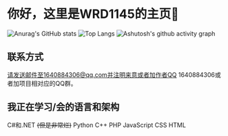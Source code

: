 # 你好，这里是WRD1145的主页👋

![Anurag's GitHub stats](https://github-readme-stats.vercel.app/api?username=WRD1145)
![Top Langs](https://github-readme-stats.vercel.app/api/top-langs/?username=WRD1145)
![Ashutosh's github activity graph](https://github-readme-activity-graph.vercel.app/graph?username=WRD1145)

## 联系方式
请发送邮件至1640884306@qq.com并注明来意或者加作者QQ 1640884306或者加项目相对应的QQ群。


## 我正在学习/会的语言和架构
C#和.NET ~~(但是非常烂)~~  Python C++ PHP JavaScript CSS HTML
